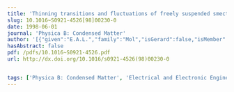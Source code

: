 ```yaml
---
title: 'Thinning transitions and fluctuations of freely suspended smectic-A films as studied by specular and diffuse X-ray scattering'
slug: 10.1016~S0921-4526[98]00230-0
date: 1998-06-01
journal: 'Physica B: Condensed Matter'
author: '[{"given":"E.A.L.","family":"Mol","isGerard":false,"isMember":false,"isFirst":false,"isCorresponding":false},{"given":"G.C.L.","family":"Wong","isGerard":false,"isMember":false,"isFirst":false,"isCorresponding":false},{"given":"J.M.","family":"Petit","isGerard":false,"isMember":false,"isFirst":false,"isCorresponding":false},{"given":"F.","family":"Rieutord","isGerard":false,"isMember":false,"isFirst":false,"isCorresponding":false},{"given":"W.H.","family":"de Jeu","isGerard":false,"isMember":false,"isFirst":false,"isCorresponding":false}]'
hasAbstract: false
pdf: /pdfs/10.1016~S0921-4526.pdf
url: http://dx.doi.org/10.1016/s0921-4526(98)00230-0


tags: ['Physica B: Condensed Matter', 'Electrical and Electronic Engineering', 'Condensed Matter Physics', 'Electronic, Optical and Magnetic Materials']
---
```

<!--truncate-->